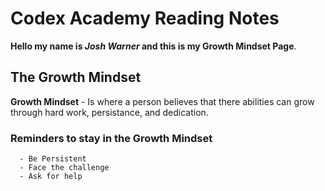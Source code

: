 # Codex Academy Reading Notes
**Hello my name is _Josh Warner_ and this is my Growth Mindset Page**.

## The Growth Mindset
**Growth Mindset** - Is where a person believes that there abilities can grow through hard work, persistance, and dedication.

### Reminders to stay in the Growth Mindset
      - Be Persistent
      - Face the challenge
      - Ask for help
      
     
